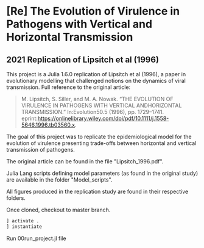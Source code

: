 # [Re] The Evolution of Virulence in Pathogens with Vertical and Horizontal Transmission

## 2021 Replication of Lipsitch et al (1996)

This project is a Julia 1.6.0 replication of Lipsitch et al (1996), a paper in evolutionary modelling that challenged notions on the dynamics of viral transmission. Full reference to the original article:

> M. Lipsitch, S. Siller, and M. A. Nowak. “THE EVOLUTION OF VIRULENCE IN PATHOGENS WITH VERTICAL ANDHORIZONTAL TRANSMISSION.” In:Evolution50.5 (1996), pp. 1729–1741. eprint:https://onlinelibrary.wiley.com/doi/pdf/10.1111/j.1558-5646.1996.tb03560.x.

The goal of this project was to replicate the epidemiological model for the evolution of virulence presenting trade-offs between horizontal and vertical transmission of pathogens.

The original article can be found in the file "Lipsitch_1996.pdf".

Julia Lang scripts defining model parameters (as found in the original study) are available in the folder "Model_scripts".

All figures produced in the replication study are found in their respective folders.

Once cloned, checkout to master branch.

``` julia
] activate .
] instantiate
```

Run 00run_project.jl file
